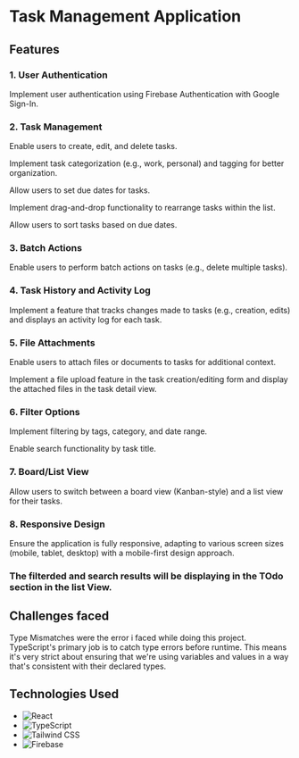 # Task Management Application

## Features

### 1. User Authentication

Implement user authentication using Firebase Authentication with Google Sign-In.

### 2. Task Management

Enable users to create, edit, and delete tasks.

Implement task categorization (e.g., work, personal) and tagging for better organization.

Allow users to set due dates for tasks.

Implement drag-and-drop functionality to rearrange tasks within the list.

Allow users to sort tasks based on due dates.

### 3. Batch Actions

Enable users to perform batch actions on tasks (e.g., delete multiple tasks).

### 4. Task History and Activity Log

Implement a feature that tracks changes made to tasks (e.g., creation, edits) and displays an activity log for each task.

### 5. File Attachments

Enable users to attach files or documents to tasks for additional context.

Implement a file upload feature in the task creation/editing form and display the attached files in the task detail view.

### 6. Filter Options

Implement filtering by tags, category, and date range.

Enable search functionality by task title.

### 7. Board/List View

Allow users to switch between a board view (Kanban-style) and a list view for their tasks.

### 8. Responsive Design

Ensure the application is fully responsive, adapting to various screen sizes (mobile, tablet, desktop) with a mobile-first design approach.

### The filterded and search results will be displaying in the TOdo section in the list View. 

## Challenges faced 
 Type Mismatches were the error i faced while doing this project.  TypeScript's primary job is to catch type errors before runtime.  This means it's very strict about ensuring that we're using variables and values in a way that's consistent with their declared types.

## Technologies Used  <!-- Section Title -->
- ![React](https://img.shields.io/badge/React-61DAFB?style=for-the-badge&logo=react&logoColor=black)
- ![TypeScript](https://img.shields.io/badge/TypeScript-3178C6?style=for-the-badge&logo=typescript&logoColor=white)
- ![Tailwind CSS](https://img.shields.io/badge/Tailwind%20CSS-06B6D4?style=for-the-badge&logo=tailwindcss&logoColor=white)
- ![Firebase](https://img.shields.io/badge/Firebase-FFCA28?style=for-the-badge&logo=firebase&logoColor=black)
